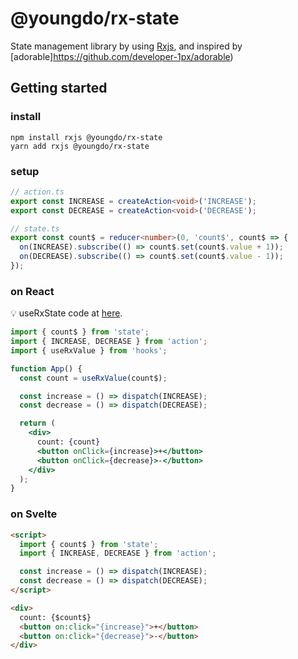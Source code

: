 # @youngdo/rx-state

State management library by using [Rxjs](https://github.com/ReactiveX/rxjs), and inspired by [adorable]https://github.com/developer-1px/adorable)

## Getting started

### install

```
npm install rxjs @youngdo/rx-state
yarn add rxjs @youngdo/rx-state
```

### setup

```ts
// action.ts
export const INCREASE = createAction<void>('INCREASE');
export const DECREASE = createAction<void>('DECREASE');

// state.ts
export const count$ = reducer<number>(0, 'count$', count$ => {
  on(INCREASE).subscribe(() => count$.set(count$.value + 1));
  on(DECREASE).subscribe(() => count$.set(count$.value - 1));
});
```

### on React

💡 useRxState code at [here](./examples/todo-react/src/hooks/useRxState.ts).

```jsx
import { count$ } from 'state';
import { INCREASE, DECREASE } from 'action';
import { useRxValue } from 'hooks';

function App() {
  const count = useRxValue(count$);

  const increase = () => dispatch(INCREASE);
  const decrease = () => dispatch(DECREASE);

  return (
    <div>
      count: {count}
      <button onClick={increase}>+</button>
      <button onClick={decrease}>-</button>
    </div>
  );
}
```

### on Svelte

```html
<script>
  import { count$ } from 'state';
  import { INCREASE, DECREASE } from 'action';

  const increase = () => dispatch(INCREASE);
  const decrease = () => dispatch(DECREASE);
</script>

<div>
  count: {$count$}
  <button on:click="{increase}">+</button>
  <button on:click="{decrease}">-</button>
</div>
```
